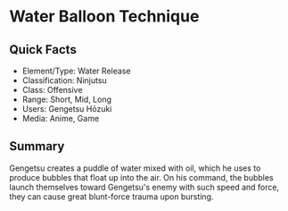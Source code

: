 # Water Balloon Technique

## Quick Facts
- Element/Type: Water Release
- Classification: Ninjutsu
- Class: Offensive
- Range: Short, Mid, Long
- Users: Gengetsu Hōzuki
- Media: Anime, Game

## Summary
Gengetsu creates a puddle of water mixed with oil, which he uses to produce bubbles that float up into the air. On his command, the bubbles launch themselves toward Gengetsu's enemy with such speed and force, they can cause great blunt-force trauma upon bursting.
